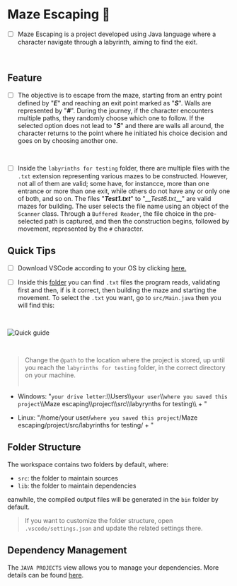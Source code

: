 # Maze Escaping :runner:

- [ ] Maze Escaping is a project developed using Java language where a character navigate through a labyrinth, aiming to find the exit.

<br>

## Feature

- [ ] The objective is to escape from the maze, starting from an entry point defined by "__*E*__" and reaching an exit point marked as "__*S*__". Walls are represented by "__*#*__". During the journey, if the character encounters multiple paths, they randomly choose which one to follow. If the selected option does not lead to "__*S*__" and there are walls all around, the character returns to the point where he initiated his choice decision and goes on by choosing another one.

<br>

 - [ ] Inside the `labyrinths for testing` folder, there are multiple files with the `.txt` extension representing various mazes to be constructed. However, not all of them are valid; some have, for instancce, more than one entrance or more than one exit, while others do not have any or only one of both, and so on. The files "__*Test1.txt*__" to "*__Test6.txt*__" are valid mazes for building. The user selects the file name using an object of the `Scanner` class. Through a `Buffered Reader`, the file choice in the pre-selected path is captured, and then the construction begins, followed by movement, represented by the `#` character.

## Quick Tips

- [ ] Download VSCode according to your OS by clicking [here.](https://code.visualstudio.com/download)


- [ ] Inside this [folder](https://github.com/Matheus-Oliveira-Marino/Maze-escaping/tree/main/project/src/labyrynths%20for%20testing) you can find ```.txt``` files the program reads, validating first and then, if is it correct, then building the maze and starting the movement. To select the ```.txt``` you want, 
go to ```src/Main.java``` then you will find this:

<br>

![Quick guide](https://github.com/Matheus-Oliveira-Marino/Maze-escaping/assets/139178883/65dea788-9351-4b5f-a07b-b41374dc150a)

<br>

> Change the `@path` to the location where the project is stored, up until you reach the `labyrinths for testing` folder, in the correct directory on your machine.
<br></br>


* Windows: "`your drive letter`:\\\Users\\\\`your user`\\\\```where you saved this project```\\\\Maze escaping\\\\project\\\\src\\\\labyrynths for testing\\\\ + "

* Linux: "/home/your user/```where you saved this project```/Maze escaping/project/src/labyrinths for testing/ + "

## Folder Structure

The workspace contains two folders by default, where:

- `src`: the folder to maintain sources
- `lib`: the folder to maintain dependencies

eanwhile, the compiled output files will be generated in the `bin` folder by default.

> If you want to customize the folder structure, open `.vscode/settings.json` and update the related settings there.

## Dependency Management

The `JAVA PROJECTS` view allows you to manage your dependencies. More details can be found [here](https://github.com/microsoft/vscode-java-dependency#manage-dependencies).
